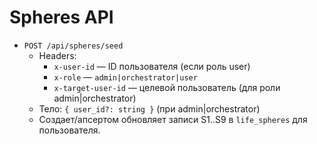# Spheres API

- `POST /api/spheres/seed`
  - Headers:
    - `x-user-id` — ID пользователя (если роль user)
    - `x-role` — `admin|orchestrator|user`
    - `x-target-user-id` — целевой пользователь (для роли admin|orchestrator)
  - Тело: `{ user_id?: string }` (при admin|orchestrator)
  - Создает/апсертом обновляет записи S1..S9 в `life_spheres` для пользователя.